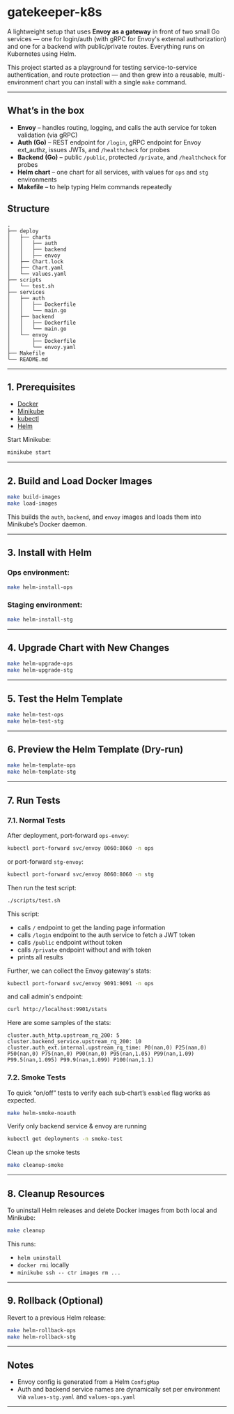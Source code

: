 # gatekeeper-k8s

A lightweight setup that uses **Envoy as a gateway** in front of two small Go services — one for login/auth (with gRPC for Envoy's external authorization) and one for a backend with public/private routes. Everything runs on Kubernetes using Helm.

This project started as a playground for testing service-to-service authentication, and route protection — and then grew into a reusable, multi-environment chart you can install with a single `make` command.

---

## What’s in the box

- **Envoy** – handles routing, logging, and calls the auth service for token validation (via gRPC)
- **Auth (Go)** – REST endpoint for `/login`, gRPC endpoint for Envoy ext_authz, issues JWTs, and `/healthcheck` for probes
- **Backend (Go)** – public `/public`, protected `/private`, and `/healthcheck` for probes
- **Helm chart** – one chart for all services, with values for `ops` and `stg` environments
- **Makefile** – to help typing Helm commands repeatedly

## Structure

```
.
├── deploy
│   ├── charts
│   │   ├── auth
│   │   ├── backend
│   │   ├── envoy
│   ├── Chart.lock
│   ├── Chart.yaml
│   └── values.yaml
├── scripts
│   └── test.sh
├── services
│   ├── auth
│   │   ├── Dockerfile
│   │   └── main.go
│   ├── backend
│   │   ├── Dockerfile
│   │   └── main.go
│   └── envoy
│       ├── Dockerfile
│       └── envoy.yaml
├── Makefile
└── README.md
```

---

## 1. Prerequisites

- [Docker](https://docs.docker.com/get-docker/)
- [Minikube](https://minikube.sigs.k8s.io/)
- [kubectl](https://kubernetes.io/docs/tasks/tools/)
- [Helm](https://helm.sh/)

Start Minikube:

```bash
minikube start
```

---

## 2. Build and Load Docker Images

```bash
make build-images
make load-images
```

This builds the `auth`, `backend`, and `envoy` images and loads them into Minikube’s Docker daemon.

---

## 3. Install with Helm

### Ops environment:

```bash
make helm-install-ops
```

### Staging environment:

```bash
make helm-install-stg
```

---

## 4. Upgrade Chart with New Changes

```bash
make helm-upgrade-ops
make helm-upgrade-stg    
```

---

## 5. Test the Helm Template

```bash
make helm-test-ops
make helm-test-stg
```

---

## 6. Preview the Helm Template (Dry-run)

```bash
make helm-template-ops
make helm-template-stg
```

---

## 7. Run Tests

### 7.1. Normal Tests

After deployment, port-forward `ops-envoy`:

```bash
kubectl port-forward svc/envoy 8060:8060 -n ops
```

or port-forward `stg-envoy`:

```bash
kubectl port-forward svc/envoy 8060:8060 -n stg
```

Then run the test script:

```bash
./scripts/test.sh
```

This script:
- calls `/` endpoint to get the landing page information
- calls `/login` endpoint to the auth service to fetch a JWT token
- calls `/public` endpoint without token
- calls `/private` endpoint without and with token
- prints all results

Further, we can collect the Envoy gateway's stats:

```bash
kubectl port-forward svc/envoy 9091:9091 -n ops
```

and call admin's endpoint:

```bash
curl http://localhost:9901/stats
```

Here are some samples of the stats:
```
cluster.auth_http.upstream_rq_200: 5
cluster.backend_service.upstream_rq_200: 10
cluster.auth_ext.internal.upstream_rq_time: P0(nan,0) P25(nan,0) P50(nan,0) P75(nan,0) P90(nan,0) P95(nan,1.05) P99(nan,1.09) P99.5(nan,1.095) P99.9(nan,1.099) P100(nan,1.1)
```

### 7.2. Smoke Tests

To quick “on/off” tests to verify each sub‑chart’s `enabled` flag works as expected.

```bash
make helm-smoke-noauth
```

Verify only backend service & envoy are running

```bash
kubectl get deployments -n smoke-test
```

Clean up the smoke tests

```bash
make cleanup-smoke
```

---

## 8. Cleanup Resources

To uninstall Helm releases and delete Docker images from both local and Minikube:

```bash
make cleanup
```

This runs:
- `helm uninstall`
- `docker rmi` locally
- `minikube ssh -- ctr images rm ...`

---

## 9. Rollback (Optional)

Revert to a previous Helm release:

```bash
make helm-rollback-ops
make helm-rollback-stg
```

---

## Notes

- Envoy config is generated from a Helm `ConfigMap`
- Auth and backend service names are dynamically set per environment via `values-stg.yaml` and `values-ops.yaml`

---